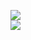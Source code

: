 [![](https://img.shields.io/badge/Made%20With-Github%20Spray-lightgrey.svg?style=for-the-badge&logo=github)](https://github.com/Annihil/github-spray#6637)  
[![](https://i.imgur.com/2DrTn0Z.gif)](https://github.com/Annihil/github-spray)